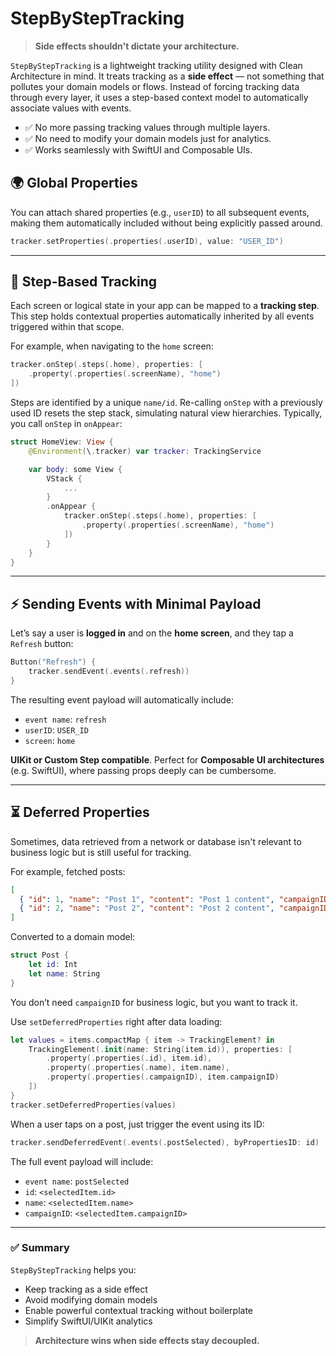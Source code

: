 # StepByStepTracking

> **Side effects shouldn't dictate your architecture.**

`StepByStepTracking` is a lightweight tracking utility designed with Clean Architecture in mind. It treats tracking as a **side effect** — not something that pollutes your domain models or flows. Instead of forcing tracking data through every layer, it uses a step-based context model to automatically associate values with events.

- ✅ No more passing tracking values through multiple layers.
- ✅ No need to modify your domain models just for analytics.
- ✅ Works seamlessly with SwiftUI and Composable UIs.

## 🌍 Global Properties

You can attach shared properties (e.g., `userID`) to all subsequent events, making them automatically included without being explicitly passed around.

```swift
tracker.setProperties(.properties(.userID), value: "USER_ID")
```

---

## 🧭 Step-Based Tracking

Each screen or logical state in your app can be mapped to a **tracking step**. This step holds contextual properties automatically inherited by all events triggered within that scope.

For example, when navigating to the `home` screen:

```swift
tracker.onStep(.steps(.home), properties: [
    .property(.properties(.screenName), "home")
])
```

Steps are identified by a unique `name/id`. Re-calling `onStep` with a previously used ID resets the step stack, simulating natural view hierarchies. Typically, you call `onStep` in `onAppear`:

```swift
struct HomeView: View {
    @Environment(\.tracker) var tracker: TrackingService

    var body: some View {
        VStack {
            ...
        }
        .onAppear {
            tracker.onStep(.steps(.home), properties: [
                .property(.properties(.screenName), "home")
            ])
        }
    }
}
```

---

## ⚡ Sending Events with Minimal Payload

Let’s say a user is **logged in** and on the **home screen**, and they tap a `Refresh` button:

```swift
Button("Refresh") {
    tracker.sendEvent(.events(.refresh))
}
```

The resulting event payload will automatically include:

- `event name`: `refresh`
- `userID`: `USER_ID`
- `screen`: `home`

**UIKit or Custom Step compatible**. Perfect for **Composable UI architectures** (e.g. SwiftUI), where passing props deeply can be cumbersome.

---

## ⏳ Deferred Properties

Sometimes, data retrieved from a network or database isn't relevant to business logic but is still useful for tracking.

For example, fetched posts:

```json
[
  { "id": 1, "name": "Post 1", "content": "Post 1 content", "campaignID": "c1" },
  { "id": 2, "name": "Post 2", "content": "Post 2 content", "campaignID": "c2" }
]
```

Converted to a domain model:

```swift
struct Post {
    let id: Int
    let name: String
}
```

You don’t need `campaignID` for business logic, but you want to track it.

Use `setDeferredProperties` right after data loading:

```swift
let values = items.compactMap { item -> TrackingElement? in
    TrackingElement(.init(name: String(item.id)), properties: [
        .property(.properties(.id), item.id),
        .property(.properties(.name), item.name),
        .property(.properties(.campaignID), item.campaignID)
    ])
}
tracker.setDeferredProperties(values)
```

When a user taps on a post, just trigger the event using its ID:

```swift
tracker.sendDeferredEvent(.events(.postSelected), byPropertiesID: id)
```

The full event payload will include:

- `event name`: `postSelected`
- `id`: `<selectedItem.id>`
- `name`: `<selectedItem.name>`
- `campaignID`: `<selectedItem.campaignID>`

---

### ✅ Summary

`StepByStepTracking` helps you:

- Keep tracking as a side effect
- Avoid modifying domain models
- Enable powerful contextual tracking without boilerplate
- Simplify SwiftUI/UIKit analytics

> **Architecture wins when side effects stay decoupled.**
